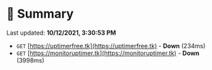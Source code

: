 # 📖 Summary
Last updated: **10/12/2021, 3:30:53 PM**

- `GET` [https://uptimerfree.tk](https://uptimerfree.tk) - **Down** (234ms)
- `GET` [https://monitoruptimer.tk](https://monitoruptimer.tk) - **Down** (3998ms)
